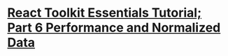 # [React Toolkit Essentials Tutorial; Part 6 Performance and Normalized Data](https://redux.js.org/tutorials/essentials/part-1-overview-concepts)


